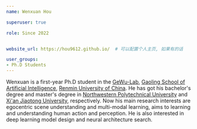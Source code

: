```yaml
---
name: Wenxuan Hou

superuser: true

role: Since 2022


website_url: https://hou9612.github.io/  # 可以配置个人主页, 如果有的话

user_groups:
- Ph.D Students
---
```

Wenxuan is a first-year Ph.D student in the [GeWu-Lab](https://dtaoo.github.io/group.html), [Gaoling School of Artificial Intelligence](http://ai.ruc.edu.cn/), [Renmin University of China](https://www.ruc.edu.cn/). He has got  his bachelor's degree and master's degree in [Northwestern Polytechnical University](https://www.nwpu.edu.cn/) and [Xi'an Jiaotong University](http://www.xjtu.edu.cn/), respectively.  Now his main research interests are egocentric scene understanding and multi-modal learning, aims to learning and understanding human action and perception. He is also interested in deep learning model design and neural architecture search.
